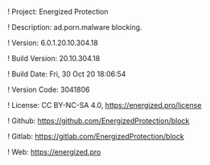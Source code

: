! Project: Energized Protection

! Description: ad.porn.malware blocking.

! Version: 6.0.1.20.10.304.18

! Build Version: 20.10.304.18

! Build Date: Fri, 30 Oct 20 18:06:54

! Version Code: 3041806

! License: CC BY-NC-SA 4.0, https://energized.pro/license

! Github: https://github.com/EnergizedProtection/block

! Gitlab: https://gitlab.com/EnergizedProtection/block


! Web: https://energized.pro
